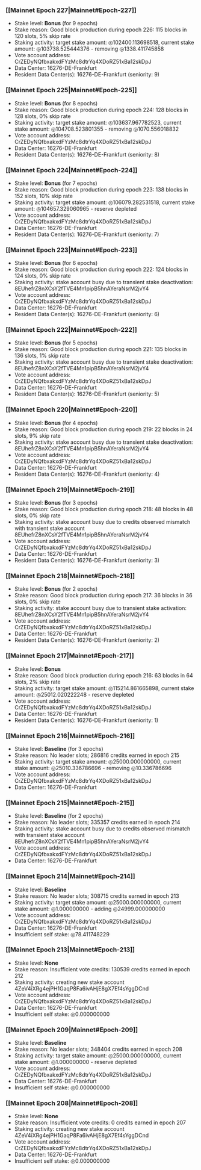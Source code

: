 ### [[Mainnet Epoch 227|Mainnet#Epoch-227]]
* Stake level: **Bonus** (for 9 epochs)
* Stake reason: Good block production during epoch 226: 115 blocks in 120 slots, 5% skip rate
* Staking activity: target stake amount: ◎102400.113698518, current stake amount: ◎103738.525444376 - removing ◎1338.411745858
* Vote account address: CrZEDyNQfbxakxdFYzMc8dtrYq4XDoRZ51xBa12skDpJ
* Data Center: 16276-DE-Frankfurt
* Resident Data Center(s): 16276-DE-Frankfurt (seniority: 9)
### [[Mainnet Epoch 225|Mainnet#Epoch-225]]
* Stake level: **Bonus** (for 8 epochs)
* Stake reason: Good block production during epoch 224: 128 blocks in 128 slots, 0% skip rate
* Staking activity: target stake amount: ◎103637.967782523, current stake amount: ◎104708.523801355 - removing ◎1070.556018832
* Vote account address: CrZEDyNQfbxakxdFYzMc8dtrYq4XDoRZ51xBa12skDpJ
* Data Center: 16276-DE-Frankfurt
* Resident Data Center(s): 16276-DE-Frankfurt (seniority: 8)
### [[Mainnet Epoch 224|Mainnet#Epoch-224]]
* Stake level: **Bonus** (for 7 epochs)
* Stake reason: Good block production during epoch 223: 138 blocks in 152 slots, 10% skip rate
* Staking activity: target stake amount: ◎106079.282531518, current stake amount: ◎104657.329060965 - reserve depleted
* Vote account address: CrZEDyNQfbxakxdFYzMc8dtrYq4XDoRZ51xBa12skDpJ
* Data Center: 16276-DE-Frankfurt
* Resident Data Center(s): 16276-DE-Frankfurt (seniority: 7)
### [[Mainnet Epoch 223|Mainnet#Epoch-223]]
* Stake level: **Bonus** (for 6 epochs)
* Stake reason: Good block production during epoch 222: 124 blocks in 124 slots, 0% skip rate
* Staking activity: stake account busy due to transient stake deactivation: 8EUhefrZ8nXCsY2fTVE4Mn1pipB5hnAYeraNsrM2jvY4
* Vote account address: CrZEDyNQfbxakxdFYzMc8dtrYq4XDoRZ51xBa12skDpJ
* Data Center: 16276-DE-Frankfurt
* Resident Data Center(s): 16276-DE-Frankfurt (seniority: 6)
### [[Mainnet Epoch 222|Mainnet#Epoch-222]]
* Stake level: **Bonus** (for 5 epochs)
* Stake reason: Good block production during epoch 221: 135 blocks in 136 slots, 1% skip rate
* Staking activity: stake account busy due to transient stake deactivation: 8EUhefrZ8nXCsY2fTVE4Mn1pipB5hnAYeraNsrM2jvY4
* Vote account address: CrZEDyNQfbxakxdFYzMc8dtrYq4XDoRZ51xBa12skDpJ
* Data Center: 16276-DE-Frankfurt
* Resident Data Center(s): 16276-DE-Frankfurt (seniority: 5)
### [[Mainnet Epoch 220|Mainnet#Epoch-220]]
* Stake level: **Bonus** (for 4 epochs)
* Stake reason: Good block production during epoch 219: 22 blocks in 24 slots, 9% skip rate
* Staking activity: stake account busy due to transient stake deactivation: 8EUhefrZ8nXCsY2fTVE4Mn1pipB5hnAYeraNsrM2jvY4
* Vote account address: CrZEDyNQfbxakxdFYzMc8dtrYq4XDoRZ51xBa12skDpJ
* Data Center: 16276-DE-Frankfurt
* Resident Data Center(s): 16276-DE-Frankfurt (seniority: 4)
### [[Mainnet Epoch 219|Mainnet#Epoch-219]]
* Stake level: **Bonus** (for 3 epochs)
* Stake reason: Good block production during epoch 218: 48 blocks in 48 slots, 0% skip rate
* Staking activity: stake account busy due to credits observed mismatch with transient stake account 8EUhefrZ8nXCsY2fTVE4Mn1pipB5hnAYeraNsrM2jvY4
* Vote account address: CrZEDyNQfbxakxdFYzMc8dtrYq4XDoRZ51xBa12skDpJ
* Data Center: 16276-DE-Frankfurt
* Resident Data Center(s): 16276-DE-Frankfurt (seniority: 3)
### [[Mainnet Epoch 218|Mainnet#Epoch-218]]
* Stake level: **Bonus** (for 2 epochs)
* Stake reason: Good block production during epoch 217: 36 blocks in 36 slots, 0% skip rate
* Staking activity: stake account busy due to transient stake activation: 8EUhefrZ8nXCsY2fTVE4Mn1pipB5hnAYeraNsrM2jvY4
* Vote account address: CrZEDyNQfbxakxdFYzMc8dtrYq4XDoRZ51xBa12skDpJ
* Data Center: 16276-DE-Frankfurt
* Resident Data Center(s): 16276-DE-Frankfurt (seniority: 2)
### [[Mainnet Epoch 217|Mainnet#Epoch-217]]
* Stake level: **Bonus**
* Stake reason: Good block production during epoch 216: 63 blocks in 64 slots, 2% skip rate
* Staking activity: target stake amount: ◎115214.861665898, current stake amount: ◎25012.020222248 - reserve depleted
* Vote account address: CrZEDyNQfbxakxdFYzMc8dtrYq4XDoRZ51xBa12skDpJ
* Data Center: 16276-DE-Frankfurt
* Resident Data Center(s): 16276-DE-Frankfurt (seniority: 1)
### [[Mainnet Epoch 216|Mainnet#Epoch-216]]
* Stake level: **Baseline** (for 3 epochs)
* Stake reason: No leader slots; 286816 credits earned in epoch 215
* Staking activity: target stake amount: ◎25000.000000000, current stake amount: ◎25010.336786696 - removing ◎10.336786696
* Vote account address: CrZEDyNQfbxakxdFYzMc8dtrYq4XDoRZ51xBa12skDpJ
* Data Center: 16276-DE-Frankfurt
### [[Mainnet Epoch 215|Mainnet#Epoch-215]]
* Stake level: **Baseline** (for 2 epochs)
* Stake reason: No leader slots; 335357 credits earned in epoch 214
* Staking activity: stake account busy due to credits observed mismatch with transient stake account 8EUhefrZ8nXCsY2fTVE4Mn1pipB5hnAYeraNsrM2jvY4
* Vote account address: CrZEDyNQfbxakxdFYzMc8dtrYq4XDoRZ51xBa12skDpJ
* Data Center: 16276-DE-Frankfurt
### [[Mainnet Epoch 214|Mainnet#Epoch-214]]
* Stake level: **Baseline**
* Stake reason: No leader slots; 308715 credits earned in epoch 213
* Staking activity: target stake amount: ◎25000.000000000, current stake amount: ◎1.000000000 - adding ◎24999.000000000
* Vote account address: CrZEDyNQfbxakxdFYzMc8dtrYq4XDoRZ51xBa12skDpJ
* Data Center: 16276-DE-Frankfurt
* Insufficient self stake: ◎78.411748229
### [[Mainnet Epoch 213|Mainnet#Epoch-213]]
* Stake level: **None**
* Stake reason: Insufficient vote credits: 130539 credits earned in epoch 212
* Staking activity: creating new stake account 4ZeV4iXRg4ejPH1GaqP8Fa6ivAHjE8gX7Ef4sYggDCnd
* Vote account address: CrZEDyNQfbxakxdFYzMc8dtrYq4XDoRZ51xBa12skDpJ
* Data Center: 16276-DE-Frankfurt
* Insufficient self stake: ◎0.000000000
### [[Mainnet Epoch 209|Mainnet#Epoch-209]]
* Stake level: **Baseline**
* Stake reason: No leader slots; 348404 credits earned in epoch 208
* Staking activity: target stake amount: ◎25000.000000000, current stake amount: ◎1.000000000 - reserve depleted
* Vote account address: CrZEDyNQfbxakxdFYzMc8dtrYq4XDoRZ51xBa12skDpJ
* Data Center: 16276-DE-Frankfurt
* Insufficient self stake: ◎0.000000000
### [[Mainnet Epoch 208|Mainnet#Epoch-208]]
* Stake level: **None**
* Stake reason: Insufficient vote credits: 0 credits earned in epoch 207
* Staking activity: creating new stake account 4ZeV4iXRg4ejPH1GaqP8Fa6ivAHjE8gX7Ef4sYggDCnd
* Vote account address: CrZEDyNQfbxakxdFYzMc8dtrYq4XDoRZ51xBa12skDpJ
* Data Center: 16276-DE-Frankfurt
* Insufficient self stake: ◎0.000000000